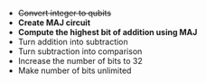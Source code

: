 * ~~Convert integer to qubits~~
* **Create MAJ circuit**
* **Compute the highest bit of addition using MAJ**
* Turn addition into subtraction
* Turn subtraction into comparison
* Increase the number of bits to 32
* Make number of bits unlimited